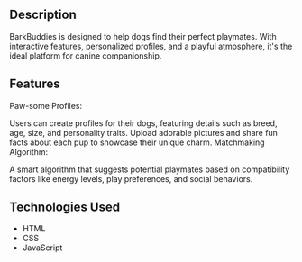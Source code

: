 

## Description

BarkBuddies is designed to help dogs find their perfect playmates. With interactive features, personalized profiles, and a playful atmosphere, it's the ideal platform for canine companionship. 

## Features

Paw-some Profiles:

Users can create profiles for their dogs, featuring details such as breed, age, size, and personality traits.
Upload adorable pictures and share fun facts about each pup to showcase their unique charm.
Matchmaking Algorithm:

A smart algorithm that suggests potential playmates based on compatibility factors like energy levels, play preferences, and social behaviors.

## Technologies Used

- HTML
- CSS
- JavaScript




